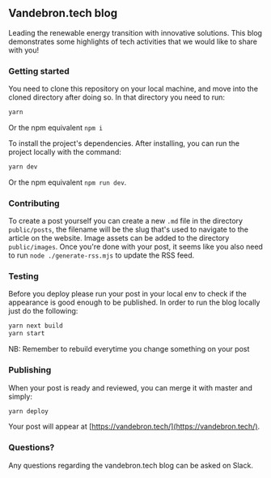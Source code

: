 ## Vandebron.tech blog

Leading the renewable energy transition with innovative solutions. This blog demonstrates some highlights of tech activities that we would like to share with you!


### Getting started

You need to clone this repository on your local machine, and move into the cloned directory after doing so. In that directory you need to run:

```bash
yarn
```

Or the npm equivalent `npm i`

To install the project's dependencies. After installing, you can run the project locally with the command:

```bash
yarn dev
```

Or the npm equivalent `npm run dev`.

### Contributing

To create a post yourself you can create a new `.md` file in the directory `public/posts`, the filename will be the slug that's used to navigate to the article on the website. Image assets can be added to the directory `public/images`.
Once you're done with your post, it seems like you also need to run `node ./generate-rss.mjs` to update the RSS feed.

### Testing

Before you deploy please run your post in your local env to check if the appearance is good enough to be published.
In order to run the blog locally just do the following:

```bash
yarn next build
yarn start
```
NB: Remember to rebuild everytime you change something on your post

### Publishing

When your post is ready and reviewed, you can merge it with master and simply:

```bash
yarn deploy
```

Your post will appear at [https://vandebron.tech/](https://vandebron.tech/).

### Questions?

Any questions regarding the vandebron.tech blog can be asked on Slack.
